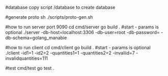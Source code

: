 #database
copy script /database to create database

#generate proto
sh ./scripts/proto-gen.sh 


#how to run server port 9090
cd cmd/server
go build .
#start - params is optional
./server -db-host=localhost:3306 -db-user=root -db-password= -db-schema=golang_manabie


#how to run client
cd cmd/client
go build .
#start - params is optional
./client -id1=1 -id2=2 -quantities1=1 -quantities2=2 -invaliid=7 -invalidquantities=111


#test
cmd/test
go test .